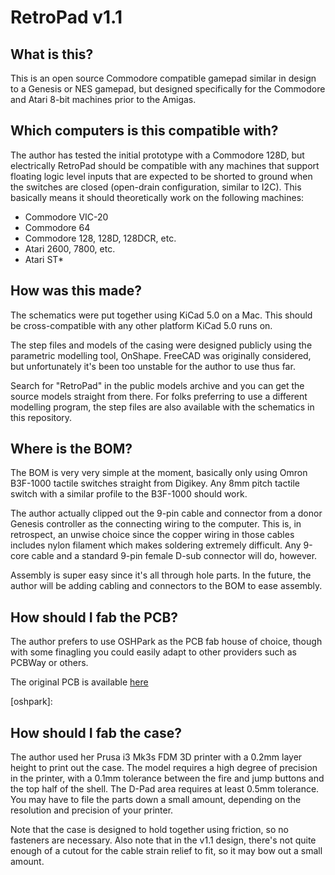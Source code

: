 # RetroPad v1.1

## What is this?

This is an open source Commodore compatible gamepad similar in design to a
Genesis or NES gamepad, but designed specifically for the Commodore and Atari
8-bit machines prior to the Amigas.

## Which computers is this compatible with?

The author has tested the initial prototype with a Commodore 128D, but
electrically RetroPad should be compatible with any machines that support
floating logic level inputs that are expected to be shorted to ground when the
switches are closed (open-drain configuration, similar to I2C). This basically
means it should theoretically work on the following machines:

  - Commodore VIC-20
  - Commodore 64
  - Commodore 128, 128D, 128DCR, etc.
  - Atari 2600, 7800, etc.
  - Atari ST*

## How was this made?

The schematics were put together using KiCad 5.0 on a Mac. This should be
cross-compatible with any other platform KiCad 5.0 runs on.

The step files and models of the casing were designed publicly using the
parametric modelling tool, OnShape. FreeCAD was originally considered, but
unfortunately it's been too unstable for the author to use thus far.

Search for "RetroPad" in the public models archive and you can get the source
models straight from there. For folks preferring to use a different modelling
program, the step files are also available with the schematics in this
repository.

## Where is the BOM?

The BOM is very very simple at the moment, basically only using Omron B3F-1000
tactile switches straight from Digikey. Any 8mm pitch tactile switch with a
similar profile to the B3F-1000 should work.

The author actually clipped out the 9-pin cable and connector from a donor
Genesis controller as the connecting wiring to the computer. This is, in
retrospect, an unwise choice since the copper wiring in those cables includes
nylon filament which makes soldering extremely difficult. Any 9-core cable and a
standard 9-pin female D-sub connector will do, however.

Assembly is super easy since it's all through hole parts. In the future, the
author will be adding cabling and connectors to the BOM to ease assembly.

## How should I fab the PCB?

The author prefers to use OSHPark as the PCB fab house of choice, though with
some finagling you could easily adapt to other providers such as PCBWay or
others.

The original PCB is available [here](oshpark)

[oshpark]: 

## How should I fab the case?

The author used her Prusa i3 Mk3s FDM 3D printer with a 0.2mm layer height to
print out the case. The model requires a high degree of precision in the
printer, with a 0.1mm tolerance between the fire and jump buttons and the top
half of the shell. The D-Pad area requires at least 0.5mm tolerance. You may
have to file the parts down a small amount, depending on the resolution and
precision of your printer.

Note that the case is designed to hold together using friction, so no fasteners
are necessary. Also note that in the v1.1 design, there's not quite enough of a
cutout for the cable strain relief to fit, so it may bow out a small amount.
